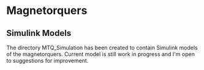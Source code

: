 # Magnetorquers

## Simulink Models
The directory MTQ_Simulation has been created to contain Simulink models of the magnetorquers.
Current model is still work in progress and I'm open to suggestions for improvement.
